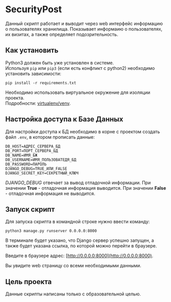 # SecurityPost

Данный скрипт работает и выводит через web интерфейс информацию о пользователях хранилища. Показывает информаию о пользователях, их визитах, а также определяет подозрительность.

## Как установить

Python3 должен быть уже установлен в системе.  
Используя `pip` или  `pip3`  (если есть конфликт с python2) необходимо установить  зависимости:

```shell
pip install -r requirements.txt
```

Необходимо использовать виртуальное окружение для изоляции проекта.  
Подробности: [virtualenv/venv](https://docs.python.org/3/library/venv.html).

## Настройка доступа к Базе Данных

Для настройки доступа к БД необходимо в корне с проектом создать файл `.env`, в котором прописать данные:

```
DB_HOST=АДРЕС_СЕРВЕРА_БД
DB_PORT=ПОРТ_СЕРВЕРА_БД
DB_NAME=ИМЯ_БЖ
DB_USERNAME=ИМЯ_ПОЛЬЗОВАТЕДЯ_БД
DB_PASSWORD=ПАРОЛЬ
DJANGO_DEBUG=TRUE_ИЛИ_FALSE
DJANGO_SECRET_KEY=СЕКРЕТНЫЙ_КЛЮЧ
```

*DJANGO_DEBUG* отвечает за вывод отладочной информации.
При значении **True** - отладочная информация выводится.
При значении **False** - отладочная информация не выводится.


## Запуск скрипт

Для запуска скрипта в командной строке нужно ввести команду:

```shell
python3 manage.py runserver 0.0.0.0:8000
```

В терминале будет указано, что Django сервер успешно запущен, а также будет указана ссылка, по которой можно перейти в браузере.

Введите в браузере адрес: [http://0.0.0.0:8000](http://0.0.0.0:8000).

Вы увидите web страницу со всеми необходимыми данными.

## Цель проекта

Данные скрипты написаны только с образовательной целью. 